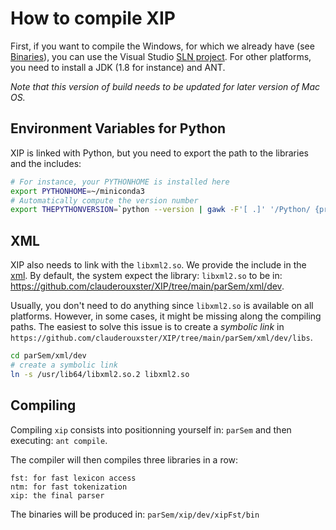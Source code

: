 # How to compile XIP

First, if you want to compile the Windows, for which we already have (see [Binaries](https://github.com/clauderouxster/XIP/tree/main/Windows/Binaries)), you can use the Visual Studio [SLN project](https://github.com/clauderouxster/XIP/blob/main/Windows/XIP7/xipdll2.sln).
For other platforms, you need to install a JDK (1.8 for instance) and ANT.

*Note that this version of build needs to be updated for later version of Mac OS.*

## Environment Variables for Python

XIP is linked with Python, but you need to export the path to the libraries and the includes:

```sh
# For instance, your PYTHONHOME is installed here
export PYTHONHOME=~/miniconda3
# Automatically compute the version number
export THEPYTHONVERSION=`python --version | gawk -F'[ .]' '/Python/ {print $2 "."  $3}'`
```

## XML

XIP also needs to link with the `libxml2.so`. We provide the include in the [xml](https://github.com/clauderouxster/XIP/tree/main/parSem/xml/dev).
By default, the system expect the library: `libxml2.so` to be in: https://github.com/clauderouxster/XIP/tree/main/parSem/xml/dev.

Usually, you don't need to do anything since `libxml2.so` is available on all platforms. However, in some cases, it might be missing along the compiling paths. 
The easiest to solve this issue is to create a _symbolic link_ in `https://github.com/clauderouxster/XIP/tree/main/parSem/xml/dev/libs`.

```sh
cd parSem/xml/dev
# create a symbolic link
ln -s /usr/lib64/libxml2.so.2 libxml2.so
```

## Compiling

Compiling `xip` consists into positionning yourself in: `parSem` and then executing: `ant compile`.

The compiler will then compiles three libraries in a row:

```
fst: for fast lexicon access
ntm: for fast tokenization
xip: the final parser
```

The binaries will be produced in: `parSem/xip/dev/xipFst/bin`
